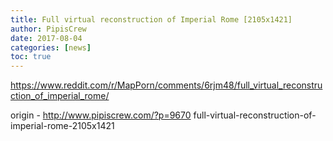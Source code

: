 ```yaml
---
title: Full virtual reconstruction of Imperial Rome [2105x1421]
author: PipisCrew
date: 2017-08-04
categories: [news]
toc: true
---
```


https://www.reddit.com/r/MapPorn/comments/6rjm48/full_virtual_reconstruction_of_imperial_rome/

origin - http://www.pipiscrew.com/?p=9670 full-virtual-reconstruction-of-imperial-rome-2105x1421
